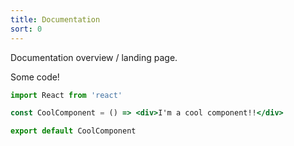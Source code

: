 ```yaml
---
title: Documentation
sort: 0
---
```


Documentation overview / landing page.

Some code!

```jsx
import React from 'react'

const CoolComponent = () => <div>I'm a cool component!!</div>

export default CoolComponent
```
